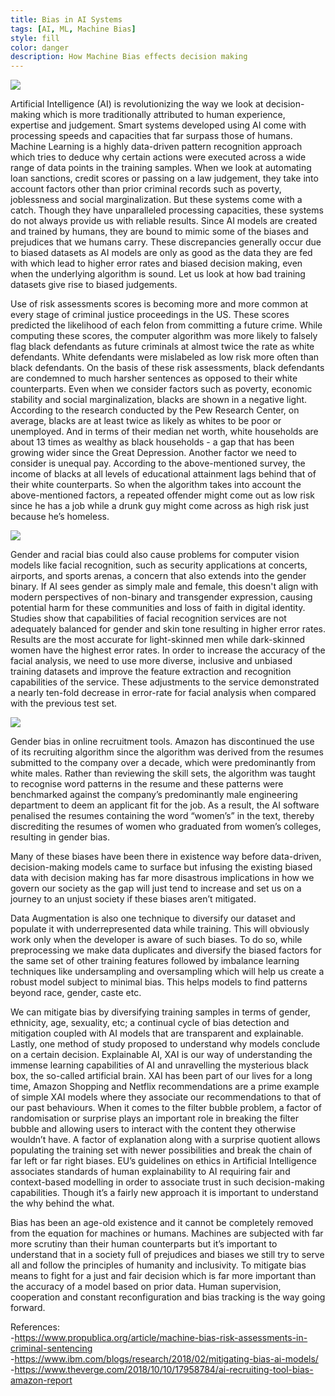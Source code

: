 ```yaml
---
title: Bias in AI Systems
tags: [AI, ML, Machine Bias]
style: fill
color: danger
description: How Machine Bias effects decision making
---
```



![](https://koyapartners.com/wp-content/uploads/2019/09/Bias.jpg)


Artificial Intelligence (AI) is revolutionizing the way we look at decision-making which is more traditionally attributed to human experience, expertise and judgement. Smart systems developed using AI come with processing speeds and capacities that far surpass those of humans. Machine Learning is a highly data-driven pattern recognition approach which tries to deduce why certain actions were executed across a wide range of data points in the training samples. When we look at automating loan sanctions, credit scores or passing on a law judgement, they take into account factors other than prior criminal records such as poverty, joblessness and social marginalization. But these systems come with a catch. Though they have unparalleled processing capacities, these systems do not always provide us with reliable results. Since AI models are created and trained by humans, they are bound to mimic some of the biases and prejudices that we humans carry. These discrepancies generally occur due to biased datasets as AI models are only as good as the data they are fed with which lead to higher error rates and biased decision making, even when the underlying algorithm is sound. Let us look at how bad training datasets give rise to biased judgements.


 Use of risk assessments scores is becoming more and more common at every stage of criminal justice proceedings in the US. These scores predicted the likelihood of each felon from committing a future crime. While computing these scores, the computer algorithm was more likely to falsely flag black defendants as future criminals at almost twice the rate as white defendants. White defendants were mislabeled as low risk more often than black defendants. On the basis of these risk assessments, black defendants are condemned to much harsher sentences as opposed to their white counterparts. Even when we consider factors such as poverty, economic stability and social marginalization, blacks are shown in a negative light. According to the research conducted by the Pew Research Center, on average, blacks are at least twice as likely as whites to be poor or unemployed. And in terms of their median net worth, white households are about 13 times as wealthy as black households - a gap that has been growing wider since the Great Depression. Another factor we need to consider is unequal pay. According to the above-mentioned survey, the income of blacks at all levels of educational attainment lags behind that of their white counterparts. So when the algorithm takes into account the above-mentioned factors, a repeated offender might come out as low risk since he has a job while a drunk guy might come across as high risk just because he’s homeless.

 ![](https://miro.medium.com/max/700/0*cfX-3V_kHwT5o3_T)


Gender and racial bias could also cause problems for computer vision models like facial recognition, such as security applications at concerts, airports, and sports arenas, a concern that also extends into the gender binary. If AI sees gender as simply male and female, this doesn't align with modern perspectives of non-binary and transgender expression, causing potential harm for these communities and loss of faith in digital identity. Studies show that capabilities of facial recognition services are not adequately balanced for gender and skin tone resulting in higher error rates. Results are the most accurate for light-skinned men while dark-skinned women have the highest error rates. In order to increase the accuracy of the facial analysis, we need to use more diverse, inclusive and unbiased training datasets and improve the feature extraction and recognition capabilities of the service. These adjustments to the service demonstrated a nearly ten-fold decrease in error-rate for facial analysis when compared with the previous test set. 

![](https://miro.medium.com/max/700/0*cfX-3V_kHwT5o3_T)

Gender bias in online recruitment tools. Amazon has discontinued the use of its recruiting algorithm since the algorithm was derived from the resumes submitted to the company over a decade, which were predominantly from white males. Rather than reviewing the skill sets, the algorithm was taught to recognise word patterns in the resume and these patterns were benchmarked against the company’s predominantly male engineering department to deem an applicant fit for the job. As a result, the AI software penalised the resumes containing the word “women’s” in the text, thereby discrediting the resumes of women who graduated from women’s colleges, resulting in gender bias.

Many of these biases have been there in existence way before data-driven, decision-making models came to surface but infusing the existing biased data with decision making has far more disastrous implications in how we govern our society as the gap will just tend to increase and set us on a journey to an unjust society if these biases aren’t mitigated.

Data Augmentation is also one technique to diversify our dataset and populate it with underrepresented data while training. This will obviously work only when the developer is aware of such biases. To do so, while preprocessing we make data duplicates and diversify the biased factors for the same set of other training features followed by imbalance learning techniques like undersampling and oversampling which will help us create a robust model subject to minimal bias. This helps models to find patterns beyond race, gender, caste etc.

We can mitigate bias by diversifying training samples in terms of gender, ethnicity, age, sexuality, etc; a continual cycle of bias detection and mitigation coupled with AI models that are transparent and explainable. Lastly, one method of study proposed to understand why models conclude on a certain decision. Explainable AI, XAI is our way of understanding the immense learning capabilities of AI and unravelling the mysterious black box, the so-called artificial brain. XAI has been part of our lives for a long time, Amazon Shopping and Netflix recommendations are a prime example of simple XAI models where they associate our recommendations to that of our past behaviours. When it comes to the filter bubble problem, a factor of randomisation or surprise plays an important role in breaking the filter bubble and allowing users to interact with the content they otherwise wouldn’t have. A factor of explanation along with a surprise quotient allows populating the training set with newer possibilities and break the chain of far left or far right biases. EU’s guidelines on ethics in Artificial Intelligence associates standards of human explainability to AI requiring fair and context-based modelling in order to associate trust in such decision-making capabilities. Though it’s a fairly new approach it is important to understand the why behind the what. 

Bias has been an age-old existence and it cannot be completely removed from the equation for machines or humans. Machines are subjected with far more scrutiny than their human counterparts but it’s important to understand that in a society full of prejudices and biases we still try to serve all and follow the principles of humanity and inclusivity. To mitigate bias means to fight for a just and fair decision which is far more important than the accuracy of a model based on prior data. Human supervision, cooperation and constant reconfiguration and bias tracking is the way going forward. 



References:<br>
-<a href="https://www.propublica.org/article/machine-bias-risk-assessments-in-criminal-sentencing">https://www.propublica.org/article/machine-bias-risk-assessments-in-criminal-sentencing</a><br>
-<a href="https://www.ibm.com/blogs/research/2018/02/mitigating-bias-ai-models/">https://www.ibm.com/blogs/research/2018/02/mitigating-bias-ai-models/</a> <br>
-<a href="https://www.theverge.com/2018/10/10/17958784/ai-recruiting-tool-bias-amazon-report">https://www.theverge.com/2018/10/10/17958784/ai-recruiting-tool-bias-amazon-report</a><br>


